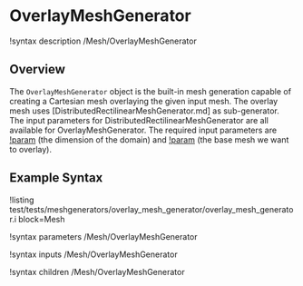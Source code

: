 # OverlayMeshGenerator

!syntax description /Mesh/OverlayMeshGenerator

## Overview

The `OverlayMeshGenerator` object is the built-in mesh generation capable of creating a Cartesian mesh overlaying the given input mesh. The overlay mesh uses [DistributedRectilinearMeshGenerator.md] as sub-generator. The input parameters for DistributedRectilinearMeshGenerator are all available for OverlayMeshGenerator. The required input parameters are [!param](/Mesh/OverlayMeshGenerator/dim) (the dimension of the domain) and [!param](/Mesh/OverlayMeshGenerator/input) (the base mesh we want to overlay).

## Example Syntax

!listing test/tests/meshgenerators/overlay_mesh_generator/overlay_mesh_generator.i
         block=Mesh

!syntax parameters /Mesh/OverlayMeshGenerator

!syntax inputs /Mesh/OverlayMeshGenerator

!syntax children /Mesh/OverlayMeshGenerator
